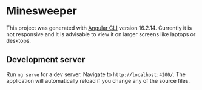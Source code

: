 # Minesweeper

This project was generated with [Angular CLI](https://github.com/angular/angular-cli) version 16.2.14. Currently it is not responsive and it is advisable to view it on larger screens like laptops or desktops.

## Development server

Run `ng serve` for a dev server. Navigate to `http://localhost:4200/`. The application will automatically reload if you change any of the source files.
